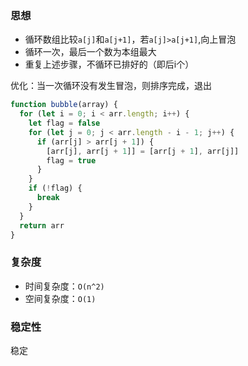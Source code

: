 ### 思想
- 循环数组比较`a[j]`和`a[j+1]`，若`a[j]>a[j+1]`,向上冒泡
- 循环一次，最后一个数为本组最大
- 重复上述步骤，不循环已排好的（即后i个）

优化：当一次循环没有发生冒泡，则排序完成，退出
```js
function bubble(array) {
  for (let i = 0; i < arr.length; i++) {
    let flag = false
    for (let j = 0; j < arr.length - i - 1; j++) {
      if (arr[j] > arr[j + 1]) {
        [arr[j], arr[j + 1]] = [arr[j + 1], arr[j]]
        flag = true
      }
    }
    if (!flag) {
      break
    }
  }
  return arr
}
```
### 复杂度
- 时间复杂度：`O(n^2)`
- 空间复杂度：`O(1)`
### 稳定性
稳定